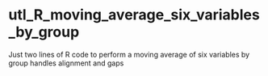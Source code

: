 # utl_R_moving_average_six_variables_by_group
Just two lines of R code to perform a moving average of six variables by group handles alignment and gaps 
